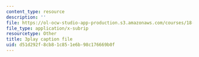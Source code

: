 ```yaml
---
content_type: resource
description: ''
file: https://ol-ocw-studio-app-production.s3.amazonaws.com/courses/18-01sc-single-variable-calculus-fall-2010/d51d292f8cb81c851e6b98c176669b0f_ryLdyDrBfvI.srt
file_type: application/x-subrip
resourcetype: Other
title: 3play caption file
uid: d51d292f-8cb8-1c85-1e6b-98c176669b0f
---
```

